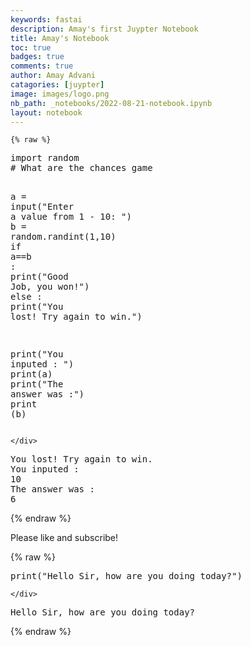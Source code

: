 ```yaml
---
keywords: fastai
description: Amay's first Juypter Notebook
title: Amay's Notebook
toc: true 
badges: true 
comments: true
author: Amay Advani
catagories: [juypter]
image: images/logo.png
nb_path: _notebooks/2022-08-21-notebook.ipynb
layout: notebook
---
```


<!--
#################################################
### THIS FILE WAS AUTOGENERATED! DO NOT EDIT! ###
#################################################
# file to edit: _notebooks/2022-08-21-notebook.ipynb
-->

<div class="container" id="notebook-container">
        
    {% raw %}
    
<div class="cell border-box-sizing code_cell rendered">
<div class="input">

<div class="inner_cell">
    <div class="input_area">
<div class=" highlight hl-ipython3"><pre><span></span><span class="kn">import</span> <span class="nn">random</span>
<span class="c1"># What are the chances game</span>

<span class="n">a</span> <span class="o">=</span> <span class="nb">input</span><span class="p">(</span><span class="s2">&quot;Enter a value from 1 - 10: &quot;</span><span class="p">)</span>
<span class="n">b</span> <span class="o">=</span> <span class="n">random</span><span class="o">.</span><span class="n">randint</span><span class="p">(</span><span class="mi">1</span><span class="p">,</span><span class="mi">10</span><span class="p">)</span>
<span class="k">if</span> <span class="n">a</span><span class="o">==</span><span class="n">b</span> <span class="p">:</span>
   <span class="nb">print</span><span class="p">(</span><span class="s2">&quot;Good Job, you won!&quot;</span><span class="p">)</span>
<span class="k">else</span> <span class="p">:</span>
   <span class="nb">print</span><span class="p">(</span><span class="s2">&quot;You lost! Try again to win.&quot;</span><span class="p">)</span>

<span class="nb">print</span><span class="p">(</span><span class="s2">&quot;You inputed : &quot;</span><span class="p">)</span>
<span class="nb">print</span><span class="p">(</span><span class="n">a</span><span class="p">)</span>
<span class="nb">print</span><span class="p">(</span><span class="s2">&quot;The answer was :&quot;</span><span class="p">)</span>
<span class="nb">print</span> <span class="p">(</span><span class="n">b</span><span class="p">)</span>
</pre></div>

    </div>
</div>
</div>

<div class="output_wrapper">
<div class="output">

<div class="output_area">

<div class="output_subarea output_stream output_stdout output_text">
<pre>You lost! Try again to win.
You inputed : 
10
The answer was :
6
</pre>
</div>
</div>

</div>
</div>

</div>
    {% endraw %}

<div class="cell border-box-sizing text_cell rendered"><div class="inner_cell">
<div class="text_cell_render border-box-sizing rendered_html">
<p>Please like and subscribe!</p>

</div>
</div>
</div>
    {% raw %}
    
<div class="cell border-box-sizing code_cell rendered">
<div class="input">

<div class="inner_cell">
    <div class="input_area">
<div class=" highlight hl-ipython3"><pre><span></span><span class="nb">print</span><span class="p">(</span><span class="s2">&quot;Hello Sir, how are you doing today?&quot;</span><span class="p">)</span>
</pre></div>

    </div>
</div>
</div>

<div class="output_wrapper">
<div class="output">

<div class="output_area">

<div class="output_subarea output_stream output_stdout output_text">
<pre>Hello Sir, how are you doing today?
</pre>
</div>
</div>

</div>
</div>

</div>
    {% endraw %}

</div>
 

